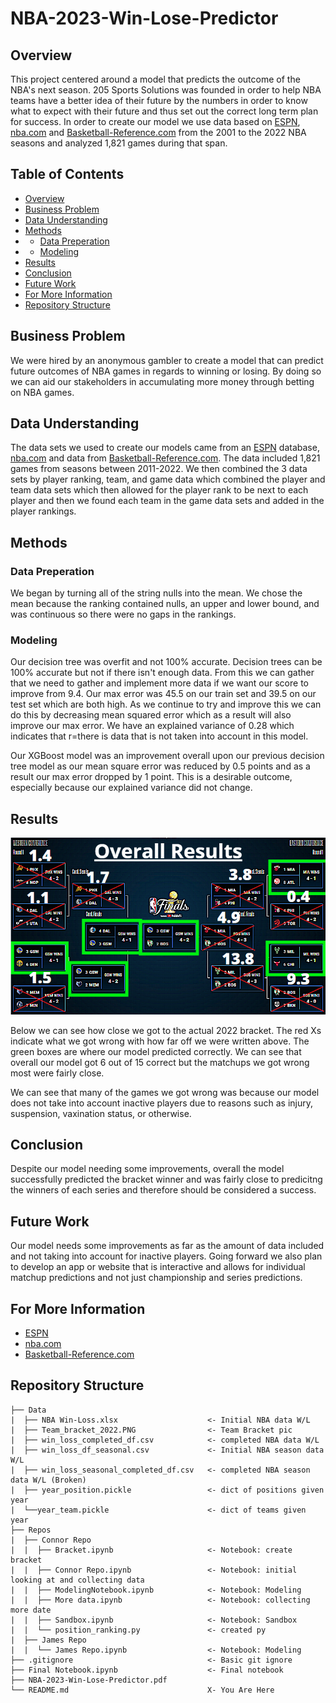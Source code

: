 # NBA-2023-Win-Lose-Predictor
## Overview 
This project centered around a model that predicts the outcome of the NBA's next season. 205 Sports Solutions was founded in order to help NBA teams have a better idea of their future by the numbers in order to know what to expect with their future and thus set out the correct long term plan for success. In order to create our model we use data based on [ESPN](https://www.espn.com/nba/stats/player/_/season/2001/seasontype/2/table/offensive/sort/avgPoints/dir/desc), [nba.com](https://www.nba.com/stats/teams/boxscores/?Season=2021-22&SeasonType=Regular%20Season) and [Basketball-Reference.com](https://www.basketball-reference.com/teams/) from the 2001 to the 2022 NBA seasons and analyzed 1,821 games during that span.

## Table of Contents
- [Overview](#overview)
- [Business Problem](#business-problem)
- [Data Understanding](#data-understanding)
- [Methods](#methods)
- - [Data Preperation](#data-preperation)
- - [Modeling](#modeling)
- [Results](#results)
- [Conclusion](#conclusion)
- [Future Work](#future-work)
- [For More Information](#for-more-information)
- [Repository Structure](#repository-structure)


## Business Problem
We were hired by an anonymous gambler to create a model that can predict future outcomes of NBA games in regards to winning or losing. By doing so we can aid our stakeholders in accumulating more money through betting on NBA games.

## Data Understanding 
The data sets we used to create our models came from an [ESPN](https://www.espn.com/nba/stats/player/_/season/2001/seasontype/2/table/offensive/sort/avgPoints/dir/desc) database, [nba.com](https://www.nba.com/stats/teams/boxscores/?Season=2021-22&SeasonType=Regular%20Season) and data from [Basketball-Reference.com](https://www.basketball-reference.com/teams/). The data included 1,821 games from seasons between 2011-2022. We then combined the 3 data sets by player ranking, team, and game data which combined the player and team data sets which then allowed for the player rank to be next to each player and then we found each team in the game data sets and added in the player rankings.  

## Methods


### Data Preperation
We began by turning all of the string nulls into the mean. We chose the mean because the ranking contained nulls, an upper and lower bound, and was continuous so there were no gaps in the rankings. 

### Modeling
Our decision tree was overfit and not 100% accurate. Decision trees can be 100% accurate but not if there isn't enough data. From this we can gather that we need to gather and implement more data if we want our score to improve from 9.4. Our max error was 45.5 on our train set and 39.5 on our test set which are both high. As we continue to try and improve this we can do this by decreasing mean squared error which as a result will also improve our max error. We have an explained variance of 0.28 which indicates that r=there is data that is not taken into account in this model. 

Our XGBoost model was an improvement overall upon our previous decision tree model as our mean square error was reduced by 0.5 points and as a result our max error dropped by 1 point. This is a desirable outcome, especially because our explained variance did not change. 

## Results

![](Data/Team_bracket_2022.PNG)

Below we can see how close we got to the actual 2022 bracket. The red Xs indicate what we got wrong with how far off we were written above. The green boxes are where our model predicted correctly. We can see that overall our model got 6 out of 15 correct but the matchups we got wrong most were fairly close. 

We can see that many of the games we got wrong was because our model does not take into account inactive players due to reasons such as injury, suspension, vaxination status, or otherwise.

## Conclusion
Despite our model needing some improvements, overall the model successfully predicted the bracket winner and was fairly close to predicitng the winners of each series and therefore should be considered a success.

## Future Work
Our model needs some improvements as far as the amount of data included and not taking into account for inactive players. Going forward we also plan to develop an app or website that is interactive and allows for individual matchup predictions and not just championship and series predictions.


## For More Information

- [ESPN](https://www.espn.com/nba/stats/player/_/season/2001/seasontype/2/table/offensive/sort/avgPoints/dir/desc)
- [nba.com](https://www.nba.com/stats/teams/boxscores/?Season=2021-22&SeasonType=Regular%20Season)
- [Basketball-Reference.com](https://www.basketball-reference.com/teams/)

## Repository Structure
```
├── Data
|  ├── NBA Win-Loss.xlsx                    <- Initial NBA data W/L
|  ├── Team_bracket_2022.PNG                <- Team Bracket pic
|  ├── win_loss_completed_df.csv            <- completed NBA data W/L
|  ├── win_loss_df_seasonal.csv             <- Initial NBA season data W/L
|  ├── win_loss_seasonal_completed_df.csv   <- completed NBA season data W/L (Broken)
|  ├── year_position.pickle                 <- dict of positions given year
|  └──year_team.pickle                      <- dict of teams given year
├── Repos
|  ├── Connor Repo
|  |  ├── Bracket.ipynb                     <- Notebook: create bracket
|  |  ├── Connor Repo.ipynb                 <- Notebook: initial looking at and collecting data
|  |  ├── ModelingNotebook.ipynb            <- Notebook: Modeling
|  |  ├── More data.ipynb                   <- Notebook: collecting more date
|  |  ├── Sandbox.ipynb                     <- Notebook: Sandbox
|  |  └── position_ranking.py               <- created py
|  ├── James Repo
|  |  └── James Repo.ipynb                  <- Notebook: Modeling
├── .gitignore                              <- Basic git ignore
├── Final Notebook.ipynb                    <- Final notebook
├── NBA-2023-Win-Lose-Predictor.pdf
└── README.md                               X- You Are Here
```